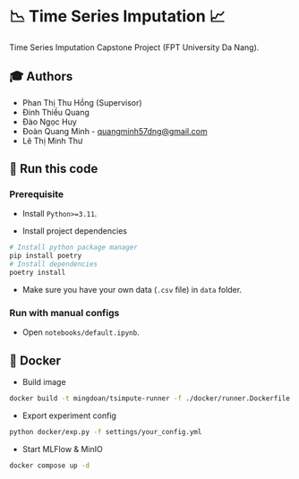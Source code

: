 # 📉 Time Series Imputation 📈

Time Series Imputation Capstone Project (FPT University Da Nang).

## 🎓 Authors

- Phan Thị Thu Hồng (Supervisor)
- Đinh Thiều Quang
- Đào Ngọc Huy
- Đoàn Quang Minh - quangminh57dng@gmail.com
- Lê Thị Minh Thư

## 🚀 Run this code

### Prerequisite

- Install `Python>=3.11`.

- Install project dependencies

```sh
# Install python package manager
pip install poetry
# Install dependencies
poetry install
```

- Make sure you have your own data (`.csv` file) in `data` folder.

### Run with manual configs

- Open `notebooks/default.ipynb`.

## 🐳 Docker

- Build image

```sh
docker build -t mingdoan/tsimpute-runner -f ./docker/runner.Dockerfile .
```

- Export experiment config

```sh
python docker/exp.py -f settings/your_config.yml
```

- Start MLFlow & MinIO

```sh
docker compose up -d
```
